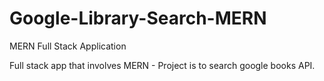 # Google-Library-Search-MERN
MERN Full Stack Application 

Full stack app that involves MERN - Project is to search google books API. 
